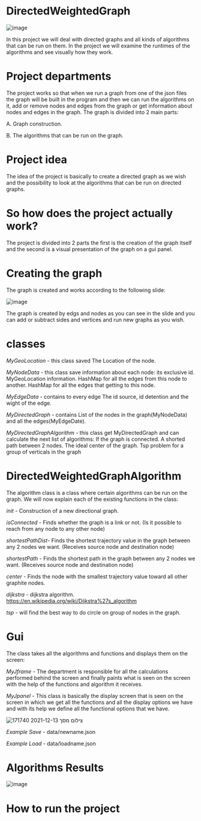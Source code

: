 #  DirectedWeightedGraph
![image](https://user-images.githubusercontent.com/93542763/145729799-45139d78-a5d7-4e34-9a3d-7fdf4723e964.png)

In this project we will deal with directed graphs and all kinds of algorithms that can be run on them.
In the project we will examine the runtimes of the algorithms and see visually how they work.

#  Project departments
The project works so that when we run a graph from one of the json files the graph will be built in the program and then we can run the algorithms on it, add or remove nodes and edges from the graph or get information about nodes and edges in the graph.
The graph is divided into 2 main parts:

A. Graph construction.

B. The algorithms that can be run on the graph.

#  Project idea
The idea of ​​the project is basically to create a directed graph as we wish and the possibility to look at the algorithms that can be run on directed graphs.

#  So how does the project actually work?
The project is divided into 2 parts the first is the creation of the graph itself and the second is a visual presentation of the graph on a gui panel.

#  Creating the graph
The graph is created and works according to the following slide:

![image](https://user-images.githubusercontent.com/93542763/145778013-a32bc937-a3d3-49d0-8b05-6386c16397c5.png)

The graph is created by edgs and nodes as you can see in the slide and you can add or subtract sides and vertices and run new graphs as you wish.

#  classes
*MyGeoLocation* - this class saved The Location of the node.

*MyNodeData* - this class save information about each node:
its exclusive id.
MyGeoLocation information.
HashMap for all the edges from this node to another.
HashMap for all the edges that getting to this node.

*MyEdgeData* - contains to every edge The id source, id detention and the wight of the edge.

*MyDirectedGraph* - contains List of the nodes in the graph(MyNodeData) and all the edges(MyEdgeDate).

*MyDirectedGraphAlgorithm* - this class get MyDirectedGraph and can calculate the next list of algorithms:
If the graph is connected.
A shorted path between 2 nodes.
The ideal center of the graph.
Tsp problem for a group of verticals in the graph

#  DirectedWeightedGraphAlgorithm
The algorithm class is a class where certain algorithms can be run on the graph.
We will now explain each of the existing functions in the class:

*init* - Construction of a new directional graph.

*isConnected* - Finds whether the graph is a link or not. (Is it possible to reach from any node to any other node)

*shortestPathDist*- Finds the shortest trajectory value in the graph between any 2 nodes we want. (Receives source node and destination node)

*shortestPath* - Finds the shortest path in the graph between any 2 nodes we want. (Receives source node and destination node)

*center* - Finds the node with the smallest trajectory value toward all other graphite nodes.

*dijkstra* - dijkstra algorithm. https://en.wikipedia.org/wiki/Dijkstra%27s_algorithm

*tsp* - will find the best way to do circle on group of nodes in the graph.

#  Gui
The class takes all the algorithms and functions and displays them on the screen:

*MyJframe* - The department is responsible for all the calculations performed behind the screen and finally paints what is seen on the screen with the help of the functions and algorithm it receives.

*MyJpanel* - This class is basically the display screen that is seen on the screen in which we get all the functions and all the display options we have and with its help we define all the functional options that we have.

![צילום מסך 2021-12-13 171740](https://user-images.githubusercontent.com/93768578/145842317-d97561ab-aa7e-44c2-a285-4a28e6865592.png)

*Example Save* - data/newname.json 

*Example Load* - data/loadname.json

#  Algorithms Results
![image](https://user-images.githubusercontent.com/93542763/145813558-599b6120-31dd-4a0c-b8f5-4194bf5c288a.png)


#  How to run the project

